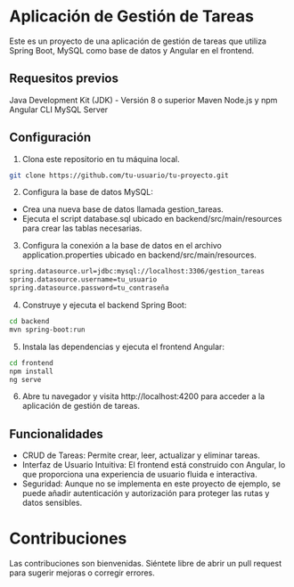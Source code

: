 # Aplicación de Gestión de Tareas
Este es un proyecto de una aplicación de gestión de tareas que utiliza Spring Boot, MySQL como base de datos y Angular en el frontend.


## Requesitos previos
Java Development Kit (JDK) - Versión 8 o superior
Maven
Node.js y npm
Angular CLI
MySQL Server

## Configuración

1. Clona este repositorio en tu máquina local.
```bash
git clone https://github.com/tu-usuario/tu-proyecto.git
```
2. Configura la base de datos MySQL:
- Crea una nueva base de datos llamada gestion_tareas.
- Ejecuta el script database.sql ubicado en backend/src/main/resources para crear las tablas necesarias.
3. Configura la conexión a la base de datos en el archivo application.properties ubicado en backend/src/main/resources.
```bash
spring.datasource.url=jdbc:mysql://localhost:3306/gestion_tareas
spring.datasource.username=tu_usuario
spring.datasource.password=tu_contraseña
```
4. Construye y ejecuta el backend Spring Boot:

```bash
cd backend
mvn spring-boot:run
````
5. Instala las dependencias y ejecuta el frontend Angular:
```bash
cd frontend
npm install
ng serve
```
6. Abre tu navegador y visita http://localhost:4200 para acceder a la aplicación de gestión de tareas.


## Funcionalidades
- CRUD de Tareas: Permite crear, leer, actualizar y eliminar tareas.
- Interfaz de Usuario Intuitiva: El frontend está construido con Angular, lo que proporciona una experiencia de usuario fluida e interactiva.
- Seguridad: Aunque no se implementa en este proyecto de ejemplo, se puede añadir autenticación y autorización para proteger las rutas y datos sensibles.
# Contribuciones
Las contribuciones son bienvenidas. Siéntete libre de abrir un pull request para sugerir mejoras o corregir errores.
